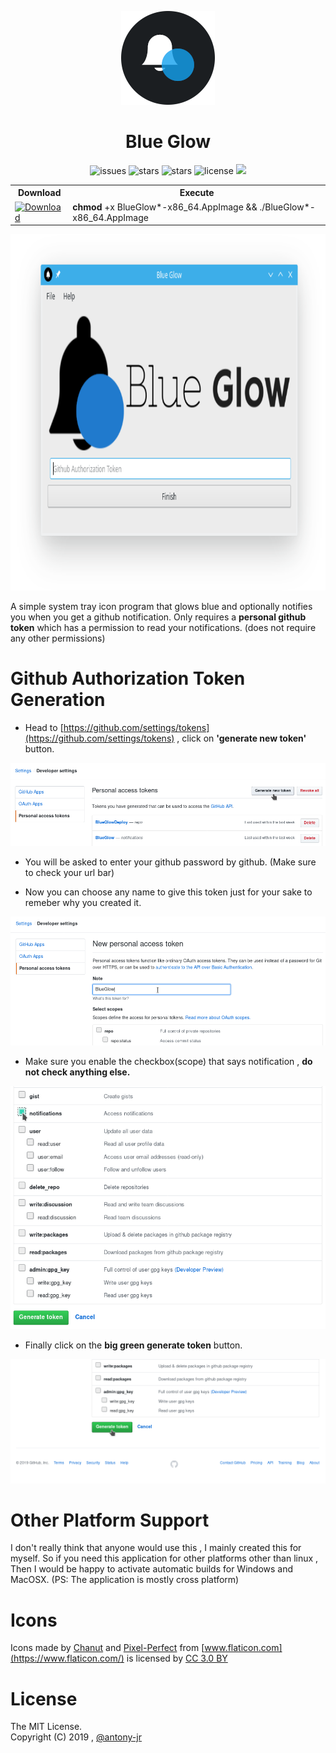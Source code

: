 <p align="center">
    <img src="logo.png" alt="Logo">
</p>

<h1 align="center">Blue Glow</h1>
<p align="center">
    <img src="https://img.shields.io/github/issues/antony-jr/blue-glow.svg?style=flat-square" alt="issues" / >
    <img src="https://img.shields.io/github/forks/antony-jr/blue-glow.svg?style=flat-square" alt="stars" / >
    <img src="https://img.shields.io/github/stars/antony-jr/blue-glow.svg?style=flat-square" alt="stars" / >
    <img src="https://img.shields.io/github/license/antony-jr/blue-glow.svg?style=flat-square" alt="license" />
    <a class="badge-align" href="https://travis-ci.org/antony-jr/blue-glow"><img src="https://img.shields.io/travis/antony-jr/AppImageUpdater.svg?style=flat-square" / > </a>
</p>


<p align="center">
<table>
  <tr>
    <th >Download<br></th>
    <th >Execute</th>
  </tr>
  <tr>
    <td >
    <a href="https://github.com/antony-jr/blue-glow/releases/tag/continuous">
    <img src="https://img.shields.io/badge/Get%20the%20Latest%20AppImage-x86__64-brightgreen.svg?style=for-the-badge" alt="Download" / >
    </a>
    </td>
    <td ><b>chmod</b> +x BlueGlow*-x86_64.AppImage &amp;&amp; ./BlueGlow*-x86_64.AppImage<br></td>
  </tr>
</table>
</p>


<p align="center">
  <img src=".github/preview.png" height="570px" width=auto alt="Blue Glow">  <br>
</p>


A simple system tray icon program that glows blue and optionally notifies you when you get a github notification.
Only requires a **personal github token** which has a permission to read your notifications. (does not require any other permissions)

# Github Authorization Token Generation


* Head to [https://github.com/settings/tokens](https://github.com/settings/tokens) , click on **'generate new token'** button.

![instruction1](.github/gen_button.png)



* You will be asked to enter your github password by github. (Make sure to check your url bar)

* Now you can choose any name to give this token just for your sake to remeber why you created it.

![instruction2](.github/token_gen.png)



* Make sure you enable the checkbox(scope) that says notification , **do not check anything else.**

![instruction3](.github/checkbox.png)



* Finally click on the **big green generate token** button.

![instruction4](.github/genbtn.png)


# Other Platform Support

I don't really think that anyone would use this , I mainly created this for myself. So if you need this application for
other platforms other than linux , Then I would be happy to activate automatic builds for Windows and MacOSX.
(PS: The application is mostly cross platform)


# Icons

Icons made by [Chanut](https://www.flaticon.com/authors/chanut) and 
[Pixel-Perfect](https://www.flaticon.com/authors/pixel-perfect) from [www.flaticon.com](https://www.flaticon.com/) is licensed by [CC 3.0 BY](http://creativecommons.org/licenses/by/3.0/)

# License

The MIT License.   
Copyright (C) 2019 , [@antony-jr](https://github.com/antony-jr)
